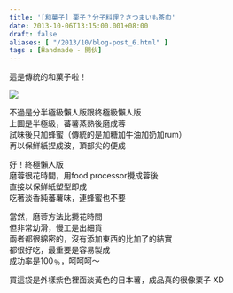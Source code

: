 ```yaml
---
title: '[和菓子] 栗子？分子料理？さつまいも茶巾'
date: 2013-10-06T13:15:00.001+08:00
draft: false
aliases: [ "/2013/10/blog-post_6.html" ]
tags : [Ḧandmade - 開伙]
---
```


這是傳統的和菓子啦！  

![](/images/sweetpotatowagashi.jpg)

不過是分半極級懶人版跟終極級懶人版  
上圖是半極級，蕃薯蒸熟後磨成蓉  
試味後只加蜂蜜（傳統的是加糖加牛油加奶加rum）  
再以保鮮紙捏成波，頂部尖的便成  
  
好！終極懶人版  
磨蓉很花時間，用food processor攪成蓉後  
直接以保鮮紙塑型即成  
吃著淡香純蕃薯味，連蜂蜜也不要  
  
當然，磨蓉方法比攪花時間  
但非常幼滑，慢工是出細貨  
兩者都很綿密的，沒有添加東西的比加了的結實  
都很好吃，最重要是容易製成  
成功率是100﹪，呵呵呵～  
  
  
買這袋是外樣紫色裡面淡黃色的日本薯，成品真的很像栗子 XD
